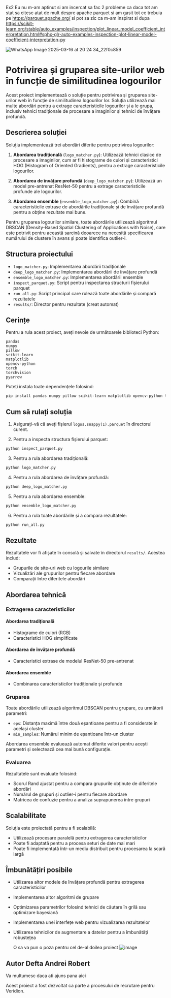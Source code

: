 Ex2 Eu nu m-am aptinut si am incercat sa fac 2 probleme ca daca tot am stat sa citesc atat de mult despre apache parquet si am gasit tot ce trebuia pe https://parquet.apache.org/ si pot sa zic ca m-am inspirat si dupa https://scikit-learn.org/stable/auto_examples/inspection/plot_linear_model_coefficient_interpretation.html#sphx-glr-auto-examples-inspection-plot-linear-model-coefficient-interpretation-py

![WhatsApp Image 2025-03-16 at 20 24 34_22f0c859](https://github.com/user-attachments/assets/2b3c9c7d-fc61-4774-8167-137df5d7b093)

# Potrivirea și gruparea site-urilor web în funcție de similitudinea logourilor

Acest proiect implementează o soluție pentru potrivirea și gruparea site-urilor web în funcție de similitudinea logourilor lor. Soluția utilizează mai multe abordări pentru a extrage caracteristicile logourilor și a le grupa, inclusiv tehnici tradiționale de procesare a imaginilor și tehnici de învățare profundă.

## Descrierea soluției

Soluția implementează trei abordări diferite pentru potrivirea logourilor:

1. **Abordarea tradițională** (`logo_matcher.py`): Utilizează tehnici clasice de procesare a imaginilor, cum ar fi histograme de culori și caracteristici HOG (Histogram of Oriented Gradients), pentru a extrage caracteristicile logourilor.

2. **Abordarea de învățare profundă** (`deep_logo_matcher.py`): Utilizează un model pre-antrenat ResNet-50 pentru a extrage caracteristicile profunde ale logourilor.

3. **Abordarea ensemble** (`ensemble_logo_matcher.py`): Combină caracteristicile extrase de abordările tradiționale și de învățare profundă pentru a obține rezultate mai bune.

Pentru gruparea logourilor similare, toate abordările utilizează algoritmul DBSCAN (Density-Based Spatial Clustering of Applications with Noise), care este potrivit pentru această sarcină deoarece nu necesită specificarea numărului de clustere în avans și poate identifica outlier-i.

## Structura proiectului

- `logo_matcher.py`: Implementarea abordării tradiționale
- `deep_logo_matcher.py`: Implementarea abordării de învățare profundă
- `ensemble_logo_matcher.py`: Implementarea abordării ensemble
- `inspect_parquet.py`: Script pentru inspectarea structurii fișierului parquet
- `run_all.py`: Script principal care rulează toate abordările și compară rezultatele
- `results/`: Director pentru rezultate (creat automat)

## Cerințe

Pentru a rula acest proiect, aveți nevoie de următoarele biblioteci Python:

```
pandas
numpy
pillow
scikit-learn
matplotlib
opencv-python
torch
torchvision
pyarrow
```

Puteți instala toate dependențele folosind:

```bash
pip install pandas numpy pillow scikit-learn matplotlib opencv-python torch torchvision pyarrow
```

## Cum să rulați soluția

1. Asigurați-vă că aveți fișierul `logos.snappy(1).parquet` în directorul curent.

2. Pentru a inspecta structura fișierului parquet:

```bash
python inspect_parquet.py
```

3. Pentru a rula abordarea tradițională:

```bash
python logo_matcher.py
```

4. Pentru a rula abordarea de învățare profundă:

```bash
python deep_logo_matcher.py
```

5. Pentru a rula abordarea ensemble:

```bash
python ensemble_logo_matcher.py
```

6. Pentru a rula toate abordările și a compara rezultatele:

```bash
python run_all.py
```

## Rezultate

Rezultatele vor fi afișate în consolă și salvate în directorul `results/`. Acestea includ:

- Grupurile de site-uri web cu logourile similare
- Vizualizări ale grupurilor pentru fiecare abordare
- Comparații între diferitele abordări

## Abordarea tehnică

### Extragerea caracteristicilor

#### Abordarea tradițională
- Histograme de culori (RGB)
- Caracteristici HOG simplificate

#### Abordarea de învățare profundă
- Caracteristici extrase de modelul ResNet-50 pre-antrenat

#### Abordarea ensemble
- Combinarea caracteristicilor tradiționale și profunde

### Gruparea

Toate abordările utilizează algoritmul DBSCAN pentru grupare, cu următorii parametri:
- `eps`: Distanța maximă între două eșantioane pentru a fi considerate în același cluster
- `min_samples`: Numărul minim de eșantioane într-un cluster

Abordarea ensemble evaluează automat diferite valori pentru acești parametri și selectează cea mai bună configurație.

### Evaluarea

Rezultatele sunt evaluate folosind:
- Scorul Rand ajustat pentru a compara grupurile obținute de diferitele abordări
- Numărul de grupuri și outlier-i pentru fiecare abordare
- Matricea de confuzie pentru a analiza suprapunerea între grupuri

## Scalabilitate

Soluția este proiectată pentru a fi scalabilă:
- Utilizează procesare paralelă pentru extragerea caracteristicilor
- Poate fi adaptată pentru a procesa seturi de date mai mari
- Poate fi implementată într-un mediu distribuit pentru procesarea la scară largă

## Îmbunătățiri posibile

- Utilizarea altor modele de învățare profundă pentru extragerea caracteristicilor
- Implementarea altor algoritmi de grupare
- Optimizarea parametrilor folosind tehnici de căutare în grilă sau optimizare bayesiană
- Implementarea unei interfețe web pentru vizualizarea rezultatelor
- Utilizarea tehnicilor de augmentare a datelor pentru a îmbunătăți robustețea


  O sa va pun o poza pentru cel de-al doilea proiect
  ![image](https://github.com/user-attachments/assets/8cbc9d90-8877-4079-a2a1-8d70626bea08)
  


## Autor Defta Andrei Robert
Va multumesc daca ati ajuns pana aici 

Acest proiect a fost dezvoltat ca parte a procesului de recrutare pentru Veridion. 

